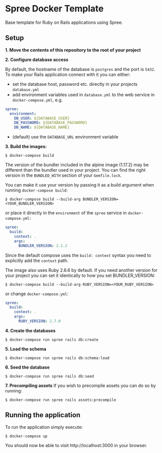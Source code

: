 # Spree Docker Template

Base template for Ruby on Rails applications using Spree.

## Setup

**1. Move the contents of this repository to the root of your project**

**2. Configure database access**

By default, the hostname of the database is `postgres` and the port is `5432`. To make your Rails application connect with it you can either:
- set the database host, password etc. directly in your projects `database.yml`
- add environment variables used in `database.yml` to the web service in `docker-compose.yml`, e.g.
```yaml
spree:
  environment:
    DB_USER: ${DATABASE_USER}
    DB_PASSWORD: ${DATABASE_PASSWORD}
	DB_NAME: ${DATABASE_NAME}
``` 
- (default) use the `DATABASE_URL` environment variable

**3. Build the images:**
```console
$ docker-compose build
```
The version of the bundler included in the alpine image (1.17.2) may be different than the bundler used in your project. You can find the right version in the `BUNDLED_WITH` section of your `Gemfile.lock`.

You can make it use your version by passing it as a build argument when running `docker-compose build`:
```console
$ docker-compose build --build-arg BUNDLER_VERSION=<YOUR_BUNDLER_VERSION>
```
or place it directly in the `environment` of the `spree` service in `docker-compose.yml`:
```yaml
spree:
  build:
    context: .
    args:
      BUNDLER_VERSION: 2.1.2
```
Since the default compose uses the `build: context` syntax you need to explicitly add the `context` path.

The image also uses Ruby 2.6.6 by default. If you need another version for your project you can set it identically to how you set BUNDLER_VERSION:

```console
$ docker-compose build --build-arg RUBY_VERSION=<YOUR_RUBY_VERSION>
```

or change `docker-compose.yml`:
```yaml
spree:
  build:
    context: .
    args:
      RUBY_VERSION: 2.7.0
```

**4. Create the databases**
```console
$ docker-compose run spree rails db:create
```

**5. Load the schema**
```console
$ docker-compose run spree rails db:schema:load
```

**6. Seed the database**
```console
$ docker-compose run spree rails db:seed
```

**7. Precompiling assets**
If you wish to precompile assets you can do so by running:
```console
$ docker-compose run spree rails assets:precompile
```

## Running the application

To run the application simply execute:
```console
$ docker-compose up
```

You should now be able to visit http://localhost:3000 in your browser.

